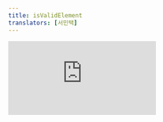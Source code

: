 ```yaml
---
title: isValidElement
translators: [서민택]
---
```


<iframe 
  style={{aspectRatio: 1.7778, width: '100%'}} 
  src="https://www.youtube.com/embed/playlist?list=PLjQV3hketAJkh6BEl0n4PDS_2fBd0cS9v&index=72&start=475"
  title="YouTube video player" 
  frameBorder="0" 
/>

<Intro>

`isValidElement` checks whether a value is a React element.<Trans>`isValidElement`는 값이 React 엘리먼트인지 확인합니다.</Trans>

```js
const isElement = isValidElement(value)
```

</Intro>

<InlineToc />

---

## Reference<Trans>참조</Trans> {/*reference*/}

### `isValidElement(value)` {/*isvalidelement*/}

Call `isValidElement(value)` to check whether `value` is a React element.
<Trans>`isValidElement(value)`를 호출하여 `value`가 React 엘리먼트인지 확인합니다.</Trans>

```js
import { isValidElement, createElement } from 'react';

// ✅ React elements
console.log(isValidElement(<p />)); // true
console.log(isValidElement(createElement('p'))); // true

// ❌ Not React elements
console.log(isValidElement(25)); // false
console.log(isValidElement('Hello')); // false
console.log(isValidElement({ age: 42 })); // false
```

[See more examples below.](#usage)
<Trans>[아래에서 더 많은 예시를 확인하세요.](#usage)</Trans>

#### Parameters<Trans>매개변수</Trans> {/*parameters*/}

* `value`: The `value` you want to check. It can be any a value of any type.
<Trans outdent>`value`: 확인하려는 `value`입니다. 모든 유형의 값이 될 수 있습니다.</Trans>

#### Returns<Trans>반환값</Trans> {/*returns*/}

`isValidElement` returns `true` if the `value` is a React element. Otherwise, it returns `false`.
<Trans>`isValidElement`는 `value`가 React 엘리먼트인 경우 `true`를 반환합니다. 그렇지 않으면 `false`를 반환합니다.</Trans>

#### Caveats<Trans>주의사항</Trans> {/*caveats*/}

* **Only [JSX tags](/learn/writing-markup-with-jsx) and objects returned by [`createElement`](/reference/react/createElement) are considered to be React elements.** For example, even though a number like `42` is a valid React *node* (and can be returned from a component), it is not a valid React element. Arrays and portals created with [`createPortal`](/reference/react-dom/createPortal) are also *not* considered to be React elements.
<Trans outdent>**[JSX 태그](https://react.dev/learn/writing-markup-with-jsx) 및 [`createElement`](https://react.dev/reference/react/createElement)로부터 반환된 객체만이 React 엘리먼트로 간주됩니다.** 예를 들어, `42`와 같은 숫자는 유효한 React 노드이지만(또한 컴포넌트로부터 반환될 수도 있지만) 유효한 React 엘리먼트는 아닙니다. [`createPortal`](https://react.dev/reference/react-dom/createPortal)로 생성된 배열과 포털 역시 React 엘리먼트로 간주되지 않습니다.</Trans>

---

## Usage<Trans>사용법</Trans> {/*usage*/}

### Checking if something is a React element<Trans>**React 엘리먼트인지 확인하기**</Trans> {/*checking-if-something-is-a-react-element*/}

Call `isValidElement` to check if some value is a *React element.*
<Trans>어떤 값이 *React* 엘리먼트인지 확인하려면 `isValidElement`를 호출하세요.</Trans>

React elements are:
<Trans>React 엘리먼트는 다음과 같습니다:</Trans>

- Values produced by writing a [JSX tag](/learn/writing-markup-with-jsx)
<Trans>[JSX 태그](https://react.dev/learn/writing-markup-with-jsx)로 생성한 값</Trans>

- Values produced by calling [`createElement`](/reference/react/createElement)
<Trans>[`createElement`](https://react.dev/reference/react/createElement)를 호출하여 생성한 값</Trans>


For React elements, `isValidElement` returns `true`:
<Trans>React 엘리먼트의 경우 `isValidElement`는 `true`를 반환합니다:</Trans>

```js
import { isValidElement, createElement } from 'react';

// ✅ JSX tags are React elements
// ✅ JSX 태그는 React 엘리먼트입니다.
console.log(isValidElement(<p />)); // true
console.log(isValidElement(<MyComponent />)); // true

// ✅ Values returned by createElement are React elements
// ✅ createElement로부터 반환된 값은 React 엘리먼트입니다.
console.log(isValidElement(createElement('p'))); // true
console.log(isValidElement(createElement(MyComponent))); // true
```

Any other values, such as strings, numbers, or arbitrary objects and arrays, are not React elements.
<Trans>다른 값들, 예컨대 문자열, 숫자, 임의의 객체나 배열 등은 React 엘리먼트가 아닙니다.</Trans>

For them, `isValidElement` returns `false`:
<Trans>이들에 대해 `isValidElement`는 `false`를 반환합니다:</Trans>

```js
// ❌ These are *not* React elements
console.log(isValidElement(null)); // false
console.log(isValidElement(25)); // false
console.log(isValidElement('Hello')); // false
console.log(isValidElement({ age: 42 })); // false
console.log(isValidElement([<div />, <div />])); // false
console.log(isValidElement(MyComponent)); // false
```

It is very uncommon to need `isValidElement`. It's mostly useful if you're calling another API that *only* accepts elements (like [`cloneElement`](/reference/react/cloneElement) does) and you want to avoid an error when your argument is not a React element.
<Trans>`isValidElement`가 필요한 경우는 매우 드뭅니다. 주로 *오직* ([`cloneElement`](https://react.dev/reference/react/cloneElement)가 그런 것처럼) 엘리먼트만 허용하는 별도의 API에, React 엘리먼트가 아닌 다른 인수로 호출하면 발생하는 오류를 피하고자 할 때 유용합니다.</Trans>

Unless you have some very specific reason to add an `isValidElement` check, you probably don't need it.
<Trans>`isValidElement` 확인을 추가해야 할 특별한 이유가 없는 한, 이는 필요하지 않을 것입니다.</Trans>

<DeepDive>

#### React elements vs React nodes<Trans>React 엘리먼트 vs React 노드</Trans> {/*react-elements-vs-react-nodes*/}

When you write a component, you can return any kind of *React node* from it:
<Trans>컴포넌트를 작성할 때, 컴포넌트에서 모든 종류의 *React 노드*를 반환할 수 있습니다:</Trans>

```js
function MyComponent() {
  // ... you can return any React node ...
}
```

A React node can be:
<Trans>React 노드는 다음과 같습니다:</Trans>

- A React element created like `<div />` or `createElement('div')`
<Trans>`<div />` 또는 `createElement('div')`로 생성된 React 엘리먼트</Trans>

- A portal created with [`createPortal`](/reference/react-dom/createPortal)
<Trans>[`createPortal`](https://react.dev/reference/react-dom/createPortal)로 생성한 포털</Trans>

- A string
<Trans>문자열</Trans>

- A number
<Trans>숫자</Trans>

- `true`, `false`, `null`, or `undefined` (which are not displayed)
<Trans>`true`, `false`, `null`, `undefined` (화면에 표시되지 않음)</Trans>

- An array of other React nodes
<Trans>다른 React 노드로 구성된 배열</Trans>

**Note `isValidElement` checks whether the argument is a *React element,* not whether it's a React node.** For example, `42` is not a valid React element. However, it is a perfectly valid React node:
<Trans>**`isValidElement`는 인수가 *React 엘리먼트*인지를 확인할 뿐, React 노드인지 여부를 확인하는 것은 아니라는 점에 주의하세요.** 예를 들어, `42`는 React 엘리먼트는 아니지만, 완전히 유효한 React 노드입니다:</Trans>

```js
function MyComponent() {
  return 42; // It's ok to return a number from component
}
```

This is why you shouldn't use `isValidElement` as a way to check whether something can be rendered.
<Trans>그렇기 때문에 렌더링할 수 있는지 여부를 확인하는 목적으로 `isValidElement`를 사용해서는 안 됩니다.</Trans>

</DeepDive>
